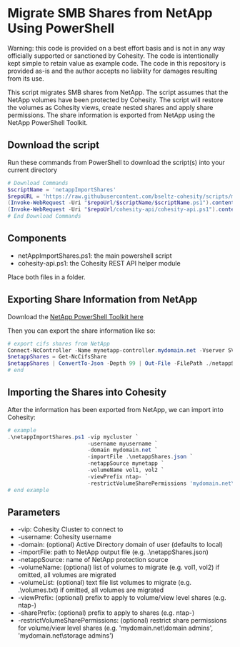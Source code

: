 # Migrate SMB Shares from NetApp Using PowerShell

Warning: this code is provided on a best effort basis and is not in any way officially supported or sanctioned by Cohesity. The code is intentionally kept simple to retain value as example code. The code in this repository is provided as-is and the author accepts no liability for damages resulting from its use.

This script migrates SMB shares from NetApp. The script assumes that the NetApp volumes have been protected by Cohesity. The script will restore the volumes as Cohesity views, create nested shares and apply share permissions. The share information is exported from NetApp using the NetApp PowerShell Toolkit.

## Download the script

Run these commands from PowerShell to download the script(s) into your current directory

```powershell
# Download Commands
$scriptName = 'netappImportShares'
$repoURL = 'https://raw.githubusercontent.com/bseltz-cohesity/scripts/master/powershell'
(Invoke-WebRequest -Uri "$repoUrl/$scriptName/$scriptName.ps1").content | Out-File "$scriptName.ps1"; (Get-Content "$scriptName.ps1") | Set-Content "$scriptName.ps1"
(Invoke-WebRequest -Uri "$repoUrl/cohesity-api/cohesity-api.ps1").content | Out-File cohesity-api.ps1; (Get-Content cohesity-api.ps1) | Set-Content cohesity-api.ps1
# End Download Commands
```

## Components

* netAppImportShares.ps1: the main powershell script
* cohesity-api.ps1: the Cohesity REST API helper module

Place both files in a folder.

## Exporting Share Information from NetApp

Download the [NetApp PowerShell Toolkit here](https://mysupport.netapp.com/site/tools/tool-eula/5e58da8972f71828cfdf9cbb)

Then you can export the share information like so:

```powershell
# export cifs shares from NetApp
Connect-NcController -Name mynetapp-controller.mydomain.net -Vserver SVM1 -HTTPS
$netappShares = Get-NcCifsShare
$netappShares | ConvertTo-Json -Depth 99 | Out-File -FilePath ./netappShares.json
# end
```

## Importing the Shares into Cohesity

After the information has been exported from NetApp, we can import into Cohesity:

```powershell
# example
.\netappImportShares.ps1 -vip mycluster `
                         -username myusername `
                         -domain mydomain.net `
                         -importFile .\netappShares.json `
                         -netappSource mynetapp `
                         -volumeName vol1, vol2 `
                         -viewPrefix ntap- `
                         -restrictVolumeSharePermissions 'mydomain.net\domain admins', 'mydomain.net\storage admins'
# end example
```

## Parameters

* -vip: Cohesity Cluster to connect to
* -username: Cohesity username
* -domain: (optional) Active Directory domain of user (defaults to local)
* -importFile: path to NetApp output file (e.g. .\netappShares.json)
* -netappSource: name of NetApp protection source
* -volumeName: (optional) list of volumes to migrate (e.g. vol1, vol2) if omitted, all volumes are migrated
* -volumeList: (optional) text file list volumes to migrate (e.g. .\volumes.txt) if omitted, all volumes are migrated
* -viewPrefix: (optional) prefix to apply to volume/view level shares (e.g. ntap-)
* -sharePrefix: (optional) prefix to apply to shares (e.g. ntap-)
* -restrictVolumeSharePermissions: (optional) restrict share permissions for volume/view level shares (e.g. 'mydomain.net\domain admins', 'mydomain.net\storage admins')
